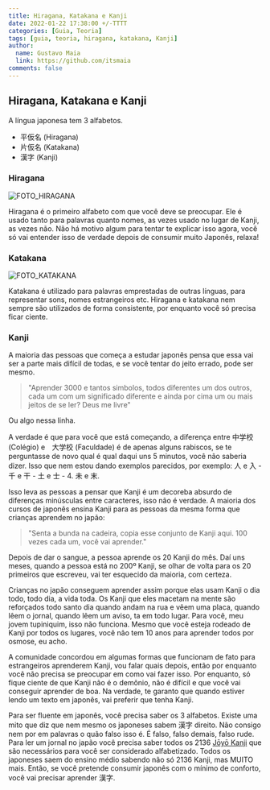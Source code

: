 ```yaml
---
title: Hiragana, Katakana e Kanji
date: 2022-01-22 17:38:00 +/-TTTT
categories: [Guia, Teoria]
tags: [guia, teoria, hiragana, katakana, Kanji]
author:
  name: Gustavo Maia
  link: https://github.com/itsmaia
comments: false
---
```


## Hiragana, Katakana e Kanji

A língua japonesa tem 3 alfabetos. 

* 平仮名 (Hiragana)
* 片仮名 (Katakana)
* 漢字 (Kanji)

### Hiragana

![FOTO_HIRAGANA](https://upload.wikimedia.org/wikipedia/commons/5/5d/Hiragana_acentuado_small.png)

Hiragana é o primeiro alfabeto com que você deve se preocupar. Ele é usado tanto para palavras quanto nomes, as vezes usado no lugar de Kanji, as vezes não. Não há motivo algum para tentar te explicar isso agora, você só vai entender isso de verdade depois de consumir muito Japonês, relaxa!

### Katakana

![FOTO_KATAKANA](https://upload.wikimedia.org/wikipedia/commons/thumb/0/0d/Table_katakana.svg/1920px-Table_katakana.svg.png)

Katakana é utilizado para palavras emprestadas de outras línguas, para representar sons, nomes estrangeiros etc. Hiragana e katakana nem sempre são utilizados de forma consistente, por enquanto você só precisa ficar ciente.

### Kanji

A maioria das pessoas que começa a estudar japonês pensa que essa vai ser a parte mais difícil de todas, e se você tentar do jeito errado, pode ser mesmo.

>"Aprender 3000 e tantos simbolos, todos diferentes um dos outros, cada um com um significado diferente e ainda por cima um ou mais jeitos de se ler? Deus me livre"

Ou algo nessa linha.

A verdade é que para você que está começando, a diferença entre 中学校 (Colégio) e　大学校 (Faculdade) é de apenas alguns rabiscos, se te perguntasse de novo qual é qual daqui uns 5 minutos, você não saberia dizer. Isso que nem estou dando exemplos parecidos, por exemplo: 人 e 入 - 千 e 干 - 土 e 士 - 4. 未 e 末.

Isso leva as pessoas a pensar que Kanji é um decoreba absurdo de diferenças minúsculas entre caracteres, isso não é verdade. A maioria dos cursos de japonês ensina Kanji para as pessoas da mesma forma que crianças aprendem no japão: 

>"Senta a bunda na cadeira, copia esse conjunto de Kanji aqui. 100 vezes cada um, você vai aprender."

Depois de dar o sangue, a pessoa aprende os 20 Kanji do mês. Daí uns meses, quando a pessoa está no 200º Kanji, se olhar de volta para os 20 primeiros que escreveu, vai ter esquecido da maioria, com certeza.

Crianças no japão conseguem aprender assim porque elas usam Kanji o dia todo, todo dia, a vida toda. Os Kanji que eles macetam na mente são reforçados todo santo dia quando andam na rua e vêem uma placa, quando lêem o jornal, quando lêem um aviso, ta em todo lugar. Para você, meu jovem tupiniquim, isso não funciona. Mesmo que você esteja rodeado de Kanji por todos os lugares, você não tem 10 anos para aprender todos por osmose, eu acho.

A comunidade concordou em algumas formas que funcionam de fato para estrangeiros aprenderem Kanji, vou falar quais depois, então por enquanto você não precisa se preocupar em como vai fazer isso. Por enquanto, só fique ciente de que Kanji não é o demônio, não é difícil e que você vai conseguir aprender de boa. Na verdade, te garanto que quando estiver lendo um texto em japonês, vai preferir que tenha Kanji.

Para ser fluente em japonês, você precisa saber os 3 alfabetos. Existe uma mito que diz que nem mesmo os japoneses sabem 漢字 direito. Não consigo nem por em palavras o quão falso isso é. É falso, falso demais, falso rude. Para ler um jornal no japão você precisa saber todos os 2136 [Jōyō Kanji](https://pt.wikipedia.org/wiki/J%C5%8Dy%C5%8D_Kanji) que são necessários para você ser considerado alfabetizado. Todos os japoneses saem do ensino médio sabendo não só 2136 Kanji, mas MUITO mais. Então, se você pretende consumir japonês com o mínimo de conforto, você vai precisar aprender 漢字.